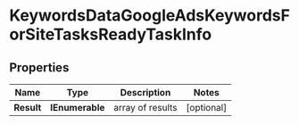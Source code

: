 # KeywordsDataGoogleAdsKeywordsForSiteTasksReadyTaskInfo


## Properties

| Name | Type | Description | Notes |
|------------ | ------------- | ------------- | -------------|
**Result** | **IEnumerable<KeywordsDataGoogleAdsKeywordsForSiteTasksReadyResultInfo>** | array of results |[optional]|
